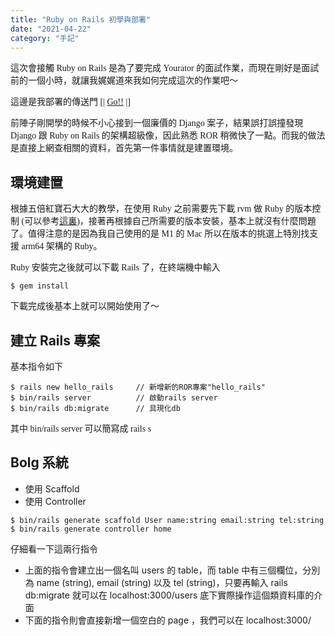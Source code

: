 ```yaml
---
title: "Ruby on Rails 初學與部署"
date: "2021-04-22"
category: "手記"
---
```


<style>
img{
    height: 700px;
}
p{
    font-family: "Microsoft JhengHei";
}
</style>

這次會接觸 Ruby on Rails 是為了要完成 Yourator 的面試作業，而現在剛好是面試前的一個小時，就讓我娓娓道來我如何完成這次的作業吧～

這邊是我部署的傳送門 [| [Go!!](https://myrator.herokuapp.com/) |]

前陣子剛開學的時候不小心接到一個廉價的 Django 案子，結果誤打誤撞發現 Django 跟 Ruby on Rails 的架構超級像，因此熟悉 ROR 稍微快了一點。而我的做法是直接上網查相關的資料，首先第一件事情就是建置環境。

## 環境建置

根據五倍紅寶石大大的教學，在使用 Ruby 之前需要先下載 rvm 做 Ruby 的版本控制 (可以參考[這裏](https://rvm.io/))，接著再根據自己所需要的版本安裝，基本上就沒有什麼問題了。值得注意的是因為我自己使用的是 M1 的 Mac 所以在版本的挑選上特別找支援 arm64 架構的 Ruby。

Ruby 安裝完之後就可以下載 Rails 了，在終端機中輸入
```
$ gem install
```
下載完成後基本上就可以開始使用了～

## 建立 Rails 專案

基本指令如下
```
$ rails new hello_rails     // 新增新的ROR專案"hello_rails"
$ bin/rails server          // 啟動rails server
$ bin/rails db:migrate      // 具現化db
```
其中 bin/rails server 可以簡寫成 rails s

## Bolg 系統
- 使用 Scaffold
- 使用 Controller
```
$ bin/rails generate scaffold User name:string email:string tel:string
$ bin/rails generate controller home
```
仔細看一下這兩行指令
- 上面的指令會建立出一個名叫 users 的 table，而 table 中有三個欄位，分別為 name (string), email (string) 以及 tel (string)，只要再輸入 rails db:migrate 就可以在 localhost:3000/users 底下實際操作這個類資料庫的介面
- 下面的指令則會直接新增一個空白的 page ，我們可以在 localhost:3000/

